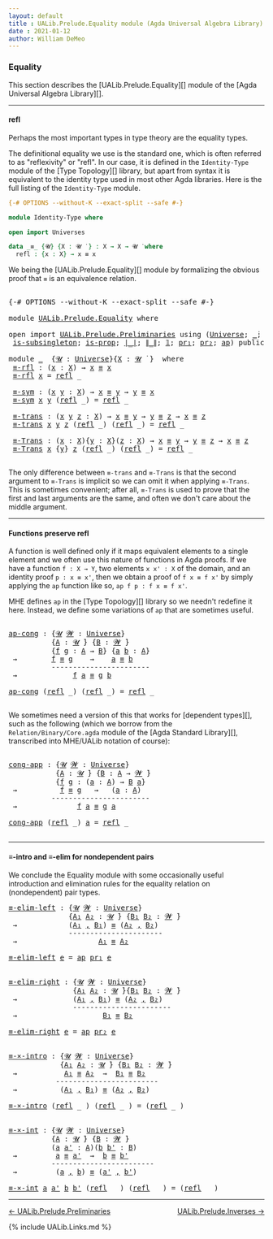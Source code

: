 ```yaml
---
layout: default
title : UALib.Prelude.Equality module (Agda Universal Algebra Library)
date : 2021-01-12
author: William DeMeo
---
```


### <a id="equality">Equality</a>

This section describes the [UALib.Prelude.Equality][] module of the [Agda Universal Algebra Library][].

-----------------------

#### <a id="refl">refl</a>

Perhaps the most important types in type theory are the equality types.

The definitional equality we use is the standard one, which is often referred to as "reflexivity" or "refl". In our case, it is defined in the `Identity-Type` module of the [Type Topology][] library, but apart from syntax it is equivalent to the identity type used in most other Agda libraries.  Here is the full listing of the `Identity-Type` module.

```agda
{-# OPTIONS --without-K --exact-split --safe #-}

module Identity-Type where

open import Universes

data _≡_ {𝓤} {X : 𝓤 ̇ } : X → X → 𝓤 ̇ where
  refl : {x : X} → x ≡ x
```

We being the [UALib.Prelude.Equality][] module by formalizing the obvious proof that `≡` is an equivalence relation.

<pre class="Agda">

<a id="1071" class="Symbol">{-#</a> <a id="1075" class="Keyword">OPTIONS</a> <a id="1083" class="Pragma">--without-K</a> <a id="1095" class="Pragma">--exact-split</a> <a id="1109" class="Pragma">--safe</a> <a id="1116" class="Symbol">#-}</a>

<a id="1121" class="Keyword">module</a> <a id="1128" href="UALib.Prelude.Equality.html" class="Module">UALib.Prelude.Equality</a> <a id="1151" class="Keyword">where</a>

<a id="1158" class="Keyword">open</a> <a id="1163" class="Keyword">import</a> <a id="1170" href="UALib.Prelude.Preliminaries.html" class="Module">UALib.Prelude.Preliminaries</a> <a id="1198" class="Keyword">using</a> <a id="1204" class="Symbol">(</a><a id="1205" href="universes.html#551" class="Postulate">Universe</a><a id="1213" class="Symbol">;</a> <a id="1215" href="universes.html#758" class="Function Operator">_̇</a><a id="1217" class="Symbol">;</a> <a id="1219" href="Agda.Primitive.html#636" class="Primitive Operator">_⊔_</a><a id="1222" class="Symbol">;</a> <a id="1224" href="universes.html#527" class="Primitive">_⁺</a><a id="1226" class="Symbol">;</a> <a id="1228" href="MGS-MLTT.html#4207" class="Datatype Operator">_≡_</a><a id="1231" class="Symbol">;</a> <a id="1233" href="UALib.Prelude.Preliminaries.html#5690" class="InductiveConstructor">refl</a><a id="1237" class="Symbol">;</a> <a id="1239" href="Sigma-Type.html#120" class="Record">Σ</a><a id="1240" class="Symbol">;</a> <a id="1242" href="MGS-MLTT.html#3074" class="Function">-Σ</a><a id="1244" class="Symbol">;</a> <a id="1246" href="MGS-MLTT.html#3515" class="Function Operator">_×_</a><a id="1249" class="Symbol">;</a> <a id="1251" href="MGS-MLTT.html#2929" class="InductiveConstructor Operator">_,_</a><a id="1254" class="Symbol">;</a>
 <a id="1257" href="MGS-Basic-UF.html#743" class="Function">is-subsingleton</a><a id="1272" class="Symbol">;</a> <a id="1274" href="MGS-Basic-UF.html#1827" class="Function">is-prop</a><a id="1281" class="Symbol">;</a> <a id="1283" href="UALib.Prelude.Preliminaries.html#10371" class="Function Operator">∣_∣</a><a id="1286" class="Symbol">;</a> <a id="1288" href="UALib.Prelude.Preliminaries.html#10452" class="Function Operator">∥_∥</a><a id="1291" class="Symbol">;</a> <a id="1293" href="MGS-MLTT.html#408" class="Function">𝟙</a><a id="1294" class="Symbol">;</a> <a id="1296" href="MGS-MLTT.html#2942" class="Function">pr₁</a><a id="1299" class="Symbol">;</a> <a id="1301" href="MGS-MLTT.html#3001" class="Function">pr₂</a><a id="1304" class="Symbol">;</a> <a id="1306" href="MGS-MLTT.html#6613" class="Function">ap</a><a id="1308" class="Symbol">)</a> <a id="1310" class="Keyword">public</a>

<a id="1318" class="Keyword">module</a> <a id="1325" href="UALib.Prelude.Equality.html#1325" class="Module">_</a>  <a id="1328" class="Symbol">{</a><a id="1329" href="UALib.Prelude.Equality.html#1329" class="Bound">𝓤</a> <a id="1331" class="Symbol">:</a> <a id="1333" href="universes.html#551" class="Postulate">Universe</a><a id="1341" class="Symbol">}{</a><a id="1343" href="UALib.Prelude.Equality.html#1343" class="Bound">X</a> <a id="1345" class="Symbol">:</a> <a id="1347" href="UALib.Prelude.Equality.html#1329" class="Bound">𝓤</a> <a id="1349" href="universes.html#758" class="Function Operator">̇</a> <a id="1351" class="Symbol">}</a>  <a id="1354" class="Keyword">where</a>
 <a id="1361" href="UALib.Prelude.Equality.html#1361" class="Function">≡-rfl</a> <a id="1367" class="Symbol">:</a> <a id="1369" class="Symbol">(</a><a id="1370" href="UALib.Prelude.Equality.html#1370" class="Bound">x</a> <a id="1372" class="Symbol">:</a> <a id="1374" href="UALib.Prelude.Equality.html#1343" class="Bound">X</a><a id="1375" class="Symbol">)</a> <a id="1377" class="Symbol">→</a> <a id="1379" href="UALib.Prelude.Equality.html#1370" class="Bound">x</a> <a id="1381" href="MGS-MLTT.html#4207" class="Datatype Operator">≡</a> <a id="1383" href="UALib.Prelude.Equality.html#1370" class="Bound">x</a>
 <a id="1386" href="UALib.Prelude.Equality.html#1361" class="Function">≡-rfl</a> <a id="1392" href="UALib.Prelude.Equality.html#1392" class="Bound">x</a> <a id="1394" class="Symbol">=</a> <a id="1396" href="UALib.Prelude.Preliminaries.html#5690" class="InductiveConstructor">refl</a> <a id="1401" class="Symbol">_</a>

 <a id="1405" href="UALib.Prelude.Equality.html#1405" class="Function">≡-sym</a> <a id="1411" class="Symbol">:</a> <a id="1413" class="Symbol">(</a><a id="1414" href="UALib.Prelude.Equality.html#1414" class="Bound">x</a> <a id="1416" href="UALib.Prelude.Equality.html#1416" class="Bound">y</a> <a id="1418" class="Symbol">:</a> <a id="1420" href="UALib.Prelude.Equality.html#1343" class="Bound">X</a><a id="1421" class="Symbol">)</a> <a id="1423" class="Symbol">→</a> <a id="1425" href="UALib.Prelude.Equality.html#1414" class="Bound">x</a> <a id="1427" href="MGS-MLTT.html#4207" class="Datatype Operator">≡</a> <a id="1429" href="UALib.Prelude.Equality.html#1416" class="Bound">y</a> <a id="1431" class="Symbol">→</a> <a id="1433" href="UALib.Prelude.Equality.html#1416" class="Bound">y</a> <a id="1435" href="MGS-MLTT.html#4207" class="Datatype Operator">≡</a> <a id="1437" href="UALib.Prelude.Equality.html#1414" class="Bound">x</a>
 <a id="1440" href="UALib.Prelude.Equality.html#1405" class="Function">≡-sym</a> <a id="1446" href="UALib.Prelude.Equality.html#1446" class="Bound">x</a> <a id="1448" href="UALib.Prelude.Equality.html#1448" class="Bound">y</a> <a id="1450" class="Symbol">(</a><a id="1451" href="UALib.Prelude.Preliminaries.html#5690" class="InductiveConstructor">refl</a> <a id="1456" class="Symbol">_)</a> <a id="1459" class="Symbol">=</a> <a id="1461" href="UALib.Prelude.Preliminaries.html#5690" class="InductiveConstructor">refl</a> <a id="1466" class="Symbol">_</a>

 <a id="1470" href="UALib.Prelude.Equality.html#1470" class="Function">≡-trans</a> <a id="1478" class="Symbol">:</a> <a id="1480" class="Symbol">(</a><a id="1481" href="UALib.Prelude.Equality.html#1481" class="Bound">x</a> <a id="1483" href="UALib.Prelude.Equality.html#1483" class="Bound">y</a> <a id="1485" href="UALib.Prelude.Equality.html#1485" class="Bound">z</a> <a id="1487" class="Symbol">:</a> <a id="1489" href="UALib.Prelude.Equality.html#1343" class="Bound">X</a><a id="1490" class="Symbol">)</a> <a id="1492" class="Symbol">→</a> <a id="1494" href="UALib.Prelude.Equality.html#1481" class="Bound">x</a> <a id="1496" href="MGS-MLTT.html#4207" class="Datatype Operator">≡</a> <a id="1498" href="UALib.Prelude.Equality.html#1483" class="Bound">y</a> <a id="1500" class="Symbol">→</a> <a id="1502" href="UALib.Prelude.Equality.html#1483" class="Bound">y</a> <a id="1504" href="MGS-MLTT.html#4207" class="Datatype Operator">≡</a> <a id="1506" href="UALib.Prelude.Equality.html#1485" class="Bound">z</a> <a id="1508" class="Symbol">→</a> <a id="1510" href="UALib.Prelude.Equality.html#1481" class="Bound">x</a> <a id="1512" href="MGS-MLTT.html#4207" class="Datatype Operator">≡</a> <a id="1514" href="UALib.Prelude.Equality.html#1485" class="Bound">z</a>
 <a id="1517" href="UALib.Prelude.Equality.html#1470" class="Function">≡-trans</a> <a id="1525" href="UALib.Prelude.Equality.html#1525" class="Bound">x</a> <a id="1527" href="UALib.Prelude.Equality.html#1527" class="Bound">y</a> <a id="1529" href="UALib.Prelude.Equality.html#1529" class="Bound">z</a> <a id="1531" class="Symbol">(</a><a id="1532" href="UALib.Prelude.Preliminaries.html#5690" class="InductiveConstructor">refl</a> <a id="1537" class="Symbol">_)</a> <a id="1540" class="Symbol">(</a><a id="1541" href="UALib.Prelude.Preliminaries.html#5690" class="InductiveConstructor">refl</a> <a id="1546" class="Symbol">_)</a> <a id="1549" class="Symbol">=</a> <a id="1551" href="UALib.Prelude.Preliminaries.html#5690" class="InductiveConstructor">refl</a> <a id="1556" class="Symbol">_</a>

 <a id="1560" href="UALib.Prelude.Equality.html#1560" class="Function">≡-Trans</a> <a id="1568" class="Symbol">:</a> <a id="1570" class="Symbol">(</a><a id="1571" href="UALib.Prelude.Equality.html#1571" class="Bound">x</a> <a id="1573" class="Symbol">:</a> <a id="1575" href="UALib.Prelude.Equality.html#1343" class="Bound">X</a><a id="1576" class="Symbol">){</a><a id="1578" href="UALib.Prelude.Equality.html#1578" class="Bound">y</a> <a id="1580" class="Symbol">:</a> <a id="1582" href="UALib.Prelude.Equality.html#1343" class="Bound">X</a><a id="1583" class="Symbol">}(</a><a id="1585" href="UALib.Prelude.Equality.html#1585" class="Bound">z</a> <a id="1587" class="Symbol">:</a> <a id="1589" href="UALib.Prelude.Equality.html#1343" class="Bound">X</a><a id="1590" class="Symbol">)</a> <a id="1592" class="Symbol">→</a> <a id="1594" href="UALib.Prelude.Equality.html#1571" class="Bound">x</a> <a id="1596" href="MGS-MLTT.html#4207" class="Datatype Operator">≡</a> <a id="1598" href="UALib.Prelude.Equality.html#1578" class="Bound">y</a> <a id="1600" class="Symbol">→</a> <a id="1602" href="UALib.Prelude.Equality.html#1578" class="Bound">y</a> <a id="1604" href="MGS-MLTT.html#4207" class="Datatype Operator">≡</a> <a id="1606" href="UALib.Prelude.Equality.html#1585" class="Bound">z</a> <a id="1608" class="Symbol">→</a> <a id="1610" href="UALib.Prelude.Equality.html#1571" class="Bound">x</a> <a id="1612" href="MGS-MLTT.html#4207" class="Datatype Operator">≡</a> <a id="1614" href="UALib.Prelude.Equality.html#1585" class="Bound">z</a>
 <a id="1617" href="UALib.Prelude.Equality.html#1560" class="Function">≡-Trans</a> <a id="1625" href="UALib.Prelude.Equality.html#1625" class="Bound">x</a> <a id="1627" class="Symbol">{</a><a id="1628" href="UALib.Prelude.Equality.html#1628" class="Bound">y</a><a id="1629" class="Symbol">}</a> <a id="1631" href="UALib.Prelude.Equality.html#1631" class="Bound">z</a> <a id="1633" class="Symbol">(</a><a id="1634" href="UALib.Prelude.Preliminaries.html#5690" class="InductiveConstructor">refl</a> <a id="1639" class="Symbol">_)</a> <a id="1642" class="Symbol">(</a><a id="1643" href="UALib.Prelude.Preliminaries.html#5690" class="InductiveConstructor">refl</a> <a id="1648" class="Symbol">_)</a> <a id="1651" class="Symbol">=</a> <a id="1653" href="UALib.Prelude.Preliminaries.html#5690" class="InductiveConstructor">refl</a> <a id="1658" class="Symbol">_</a>

</pre>

The only difference between `≡-trans` and `≡-Trans` is that the second argument to `≡-Trans` is implicit so we can omit it when applying `≡-Trans`.  This is sometimes convenient; after all, `≡-Trans` is used to prove that the first and last arguments are the same, and often we don't care about the middle argument.

------------------------------

#### <a id="functions-preserve-refl">Functions preserve refl</a>

A function is well defined only if it maps equivalent elements to a single element and we often use this nature of functions in Agda proofs.  If we have a function `f : X → Y`, two elements `x x' : X` of the domain, and an identity proof `p : x ≡ x'`, then we obtain a proof of `f x ≡ f x'` by simply applying the `ap` function like so, `ap f p : f x ≡ f x'`.

MHE defines `ap` in the [Type Topology][] library so we needn't redefine it here. Instead, we define some variations of `ap` that are sometimes useful.

<pre class="Agda">

<a id="ap-cong"></a><a id="2616" href="UALib.Prelude.Equality.html#2616" class="Function">ap-cong</a> <a id="2624" class="Symbol">:</a> <a id="2626" class="Symbol">{</a><a id="2627" href="UALib.Prelude.Equality.html#2627" class="Bound">𝓤</a> <a id="2629" href="UALib.Prelude.Equality.html#2629" class="Bound">𝓦</a> <a id="2631" class="Symbol">:</a> <a id="2633" href="universes.html#551" class="Postulate">Universe</a><a id="2641" class="Symbol">}</a>
          <a id="2653" class="Symbol">{</a><a id="2654" href="UALib.Prelude.Equality.html#2654" class="Bound">A</a> <a id="2656" class="Symbol">:</a> <a id="2658" href="UALib.Prelude.Equality.html#2627" class="Bound">𝓤</a> <a id="2660" href="universes.html#758" class="Function Operator">̇</a><a id="2661" class="Symbol">}</a> <a id="2663" class="Symbol">{</a><a id="2664" href="UALib.Prelude.Equality.html#2664" class="Bound">B</a> <a id="2666" class="Symbol">:</a> <a id="2668" href="UALib.Prelude.Equality.html#2629" class="Bound">𝓦</a> <a id="2670" href="universes.html#758" class="Function Operator">̇</a><a id="2671" class="Symbol">}</a>
          <a id="2683" class="Symbol">{</a><a id="2684" href="UALib.Prelude.Equality.html#2684" class="Bound">f</a> <a id="2686" href="UALib.Prelude.Equality.html#2686" class="Bound">g</a> <a id="2688" class="Symbol">:</a> <a id="2690" href="UALib.Prelude.Equality.html#2654" class="Bound">A</a> <a id="2692" class="Symbol">→</a> <a id="2694" href="UALib.Prelude.Equality.html#2664" class="Bound">B</a><a id="2695" class="Symbol">}</a> <a id="2697" class="Symbol">{</a><a id="2698" href="UALib.Prelude.Equality.html#2698" class="Bound">a</a> <a id="2700" href="UALib.Prelude.Equality.html#2700" class="Bound">b</a> <a id="2702" class="Symbol">:</a> <a id="2704" href="UALib.Prelude.Equality.html#2654" class="Bound">A</a><a id="2705" class="Symbol">}</a>
 <a id="2708" class="Symbol">→</a>        <a id="2717" href="UALib.Prelude.Equality.html#2684" class="Bound">f</a> <a id="2719" href="MGS-MLTT.html#4207" class="Datatype Operator">≡</a> <a id="2721" href="UALib.Prelude.Equality.html#2686" class="Bound">g</a>    <a id="2726" class="Symbol">→</a>    <a id="2731" href="UALib.Prelude.Equality.html#2698" class="Bound">a</a> <a id="2733" href="MGS-MLTT.html#4207" class="Datatype Operator">≡</a> <a id="2735" href="UALib.Prelude.Equality.html#2700" class="Bound">b</a>
          <a id="2747" class="Comment">-----------------------</a>
 <a id="2772" class="Symbol">→</a>             <a id="2786" href="UALib.Prelude.Equality.html#2684" class="Bound">f</a> <a id="2788" href="UALib.Prelude.Equality.html#2698" class="Bound">a</a> <a id="2790" href="MGS-MLTT.html#4207" class="Datatype Operator">≡</a> <a id="2792" href="UALib.Prelude.Equality.html#2686" class="Bound">g</a> <a id="2794" href="UALib.Prelude.Equality.html#2700" class="Bound">b</a>

<a id="2797" href="UALib.Prelude.Equality.html#2616" class="Function">ap-cong</a> <a id="2805" class="Symbol">(</a><a id="2806" href="UALib.Prelude.Preliminaries.html#5690" class="InductiveConstructor">refl</a> <a id="2811" class="Symbol">_)</a> <a id="2814" class="Symbol">(</a><a id="2815" href="UALib.Prelude.Preliminaries.html#5690" class="InductiveConstructor">refl</a> <a id="2820" class="Symbol">_)</a> <a id="2823" class="Symbol">=</a> <a id="2825" href="UALib.Prelude.Preliminaries.html#5690" class="InductiveConstructor">refl</a> <a id="2830" class="Symbol">_</a>

</pre>

We sometimes need a version of this that works for [dependent types][], such as the following (which we borrow from the `Relation/Binary/Core.agda` module of the [Agda Standard Library][], transcribed into MHE/UALib notation of course):

<pre class="Agda">

<a id="cong-app"></a><a id="3097" href="UALib.Prelude.Equality.html#3097" class="Function">cong-app</a> <a id="3106" class="Symbol">:</a> <a id="3108" class="Symbol">{</a><a id="3109" href="UALib.Prelude.Equality.html#3109" class="Bound">𝓤</a> <a id="3111" href="UALib.Prelude.Equality.html#3111" class="Bound">𝓦</a> <a id="3113" class="Symbol">:</a> <a id="3115" href="universes.html#551" class="Postulate">Universe</a><a id="3123" class="Symbol">}</a>
           <a id="3136" class="Symbol">{</a><a id="3137" href="UALib.Prelude.Equality.html#3137" class="Bound">A</a> <a id="3139" class="Symbol">:</a> <a id="3141" href="UALib.Prelude.Equality.html#3109" class="Bound">𝓤</a> <a id="3143" href="universes.html#758" class="Function Operator">̇</a><a id="3144" class="Symbol">}</a> <a id="3146" class="Symbol">{</a><a id="3147" href="UALib.Prelude.Equality.html#3147" class="Bound">B</a> <a id="3149" class="Symbol">:</a> <a id="3151" href="UALib.Prelude.Equality.html#3137" class="Bound">A</a> <a id="3153" class="Symbol">→</a> <a id="3155" href="UALib.Prelude.Equality.html#3111" class="Bound">𝓦</a> <a id="3157" href="universes.html#758" class="Function Operator">̇</a><a id="3158" class="Symbol">}</a>
           <a id="3171" class="Symbol">{</a><a id="3172" href="UALib.Prelude.Equality.html#3172" class="Bound">f</a> <a id="3174" href="UALib.Prelude.Equality.html#3174" class="Bound">g</a> <a id="3176" class="Symbol">:</a> <a id="3178" class="Symbol">(</a><a id="3179" href="UALib.Prelude.Equality.html#3179" class="Bound">a</a> <a id="3181" class="Symbol">:</a> <a id="3183" href="UALib.Prelude.Equality.html#3137" class="Bound">A</a><a id="3184" class="Symbol">)</a> <a id="3186" class="Symbol">→</a> <a id="3188" href="UALib.Prelude.Equality.html#3147" class="Bound">B</a> <a id="3190" href="UALib.Prelude.Equality.html#3179" class="Bound">a</a><a id="3191" class="Symbol">}</a>
 <a id="3194" class="Symbol">→</a>          <a id="3205" href="UALib.Prelude.Equality.html#3172" class="Bound">f</a> <a id="3207" href="MGS-MLTT.html#4207" class="Datatype Operator">≡</a> <a id="3209" href="UALib.Prelude.Equality.html#3174" class="Bound">g</a>   <a id="3213" class="Symbol">→</a>   <a id="3217" class="Symbol">(</a><a id="3218" href="UALib.Prelude.Equality.html#3218" class="Bound">a</a> <a id="3220" class="Symbol">:</a> <a id="3222" href="UALib.Prelude.Equality.html#3137" class="Bound">A</a><a id="3223" class="Symbol">)</a>
          <a id="3235" class="Comment">-----------------------</a>
 <a id="3260" class="Symbol">→</a>              <a id="3275" href="UALib.Prelude.Equality.html#3172" class="Bound">f</a> <a id="3277" href="UALib.Prelude.Equality.html#3218" class="Bound">a</a> <a id="3279" href="MGS-MLTT.html#4207" class="Datatype Operator">≡</a> <a id="3281" href="UALib.Prelude.Equality.html#3174" class="Bound">g</a> <a id="3283" href="UALib.Prelude.Equality.html#3218" class="Bound">a</a>

<a id="3286" href="UALib.Prelude.Equality.html#3097" class="Function">cong-app</a> <a id="3295" class="Symbol">(</a><a id="3296" href="UALib.Prelude.Preliminaries.html#5690" class="InductiveConstructor">refl</a> <a id="3301" class="Symbol">_)</a> <a id="3304" href="UALib.Prelude.Equality.html#3304" class="Bound">a</a> <a id="3306" class="Symbol">=</a> <a id="3308" href="UALib.Prelude.Preliminaries.html#5690" class="InductiveConstructor">refl</a> <a id="3313" class="Symbol">_</a>

</pre>

-----------------------------------

#### <a id="≡-intro-and-≡-elim-for-nondependent-pairs">≡-intro and ≡-elim for nondependent pairs</a>

We conclude the Equality module with some occasionally useful introduction and elimination rules for the equality relation on (nondependent) pair types.

<pre class="Agda">
<a id="≡-elim-left"></a><a id="3634" href="UALib.Prelude.Equality.html#3634" class="Function">≡-elim-left</a> <a id="3646" class="Symbol">:</a> <a id="3648" class="Symbol">{</a><a id="3649" href="UALib.Prelude.Equality.html#3649" class="Bound">𝓤</a> <a id="3651" href="UALib.Prelude.Equality.html#3651" class="Bound">𝓦</a> <a id="3653" class="Symbol">:</a> <a id="3655" href="universes.html#551" class="Postulate">Universe</a><a id="3663" class="Symbol">}</a>
              <a id="3679" class="Symbol">{</a><a id="3680" href="UALib.Prelude.Equality.html#3680" class="Bound">A₁</a> <a id="3683" href="UALib.Prelude.Equality.html#3683" class="Bound">A₂</a> <a id="3686" class="Symbol">:</a> <a id="3688" href="UALib.Prelude.Equality.html#3649" class="Bound">𝓤</a> <a id="3690" href="universes.html#758" class="Function Operator">̇</a><a id="3691" class="Symbol">}</a> <a id="3693" class="Symbol">{</a><a id="3694" href="UALib.Prelude.Equality.html#3694" class="Bound">B₁</a> <a id="3697" href="UALib.Prelude.Equality.html#3697" class="Bound">B₂</a> <a id="3700" class="Symbol">:</a> <a id="3702" href="UALib.Prelude.Equality.html#3651" class="Bound">𝓦</a> <a id="3704" href="universes.html#758" class="Function Operator">̇</a><a id="3705" class="Symbol">}</a>
 <a id="3708" class="Symbol">→</a>            <a id="3721" class="Symbol">(</a><a id="3722" href="UALib.Prelude.Equality.html#3680" class="Bound">A₁</a> <a id="3725" href="MGS-MLTT.html#2929" class="InductiveConstructor Operator">,</a> <a id="3727" href="UALib.Prelude.Equality.html#3694" class="Bound">B₁</a><a id="3729" class="Symbol">)</a> <a id="3731" href="MGS-MLTT.html#4207" class="Datatype Operator">≡</a> <a id="3733" class="Symbol">(</a><a id="3734" href="UALib.Prelude.Equality.html#3683" class="Bound">A₂</a> <a id="3737" href="MGS-MLTT.html#2929" class="InductiveConstructor Operator">,</a> <a id="3739" href="UALib.Prelude.Equality.html#3697" class="Bound">B₂</a><a id="3741" class="Symbol">)</a>
              <a id="3757" class="Comment">----------------------</a>
 <a id="3781" class="Symbol">→</a>                   <a id="3801" href="UALib.Prelude.Equality.html#3680" class="Bound">A₁</a> <a id="3804" href="MGS-MLTT.html#4207" class="Datatype Operator">≡</a> <a id="3806" href="UALib.Prelude.Equality.html#3683" class="Bound">A₂</a>

<a id="3810" href="UALib.Prelude.Equality.html#3634" class="Function">≡-elim-left</a> <a id="3822" href="UALib.Prelude.Equality.html#3822" class="Bound">e</a> <a id="3824" class="Symbol">=</a> <a id="3826" href="MGS-MLTT.html#6613" class="Function">ap</a> <a id="3829" href="MGS-MLTT.html#2942" class="Function">pr₁</a> <a id="3833" href="UALib.Prelude.Equality.html#3822" class="Bound">e</a>


<a id="≡-elim-right"></a><a id="3837" href="UALib.Prelude.Equality.html#3837" class="Function">≡-elim-right</a> <a id="3850" class="Symbol">:</a> <a id="3852" class="Symbol">{</a><a id="3853" href="UALib.Prelude.Equality.html#3853" class="Bound">𝓤</a> <a id="3855" href="UALib.Prelude.Equality.html#3855" class="Bound">𝓦</a> <a id="3857" class="Symbol">:</a> <a id="3859" href="universes.html#551" class="Postulate">Universe</a><a id="3867" class="Symbol">}</a>
               <a id="3884" class="Symbol">{</a><a id="3885" href="UALib.Prelude.Equality.html#3885" class="Bound">A₁</a> <a id="3888" href="UALib.Prelude.Equality.html#3888" class="Bound">A₂</a> <a id="3891" class="Symbol">:</a> <a id="3893" href="UALib.Prelude.Equality.html#3853" class="Bound">𝓤</a> <a id="3895" href="universes.html#758" class="Function Operator">̇</a><a id="3896" class="Symbol">}{</a><a id="3898" href="UALib.Prelude.Equality.html#3898" class="Bound">B₁</a> <a id="3901" href="UALib.Prelude.Equality.html#3901" class="Bound">B₂</a> <a id="3904" class="Symbol">:</a> <a id="3906" href="UALib.Prelude.Equality.html#3855" class="Bound">𝓦</a> <a id="3908" href="universes.html#758" class="Function Operator">̇</a><a id="3909" class="Symbol">}</a>
 <a id="3912" class="Symbol">→</a>             <a id="3926" class="Symbol">(</a><a id="3927" href="UALib.Prelude.Equality.html#3885" class="Bound">A₁</a> <a id="3930" href="MGS-MLTT.html#2929" class="InductiveConstructor Operator">,</a> <a id="3932" href="UALib.Prelude.Equality.html#3898" class="Bound">B₁</a><a id="3934" class="Symbol">)</a> <a id="3936" href="MGS-MLTT.html#4207" class="Datatype Operator">≡</a> <a id="3938" class="Symbol">(</a><a id="3939" href="UALib.Prelude.Equality.html#3888" class="Bound">A₂</a> <a id="3942" href="MGS-MLTT.html#2929" class="InductiveConstructor Operator">,</a> <a id="3944" href="UALib.Prelude.Equality.html#3901" class="Bound">B₂</a><a id="3946" class="Symbol">)</a>
               <a id="3963" class="Comment">-----------------------</a>
 <a id="3988" class="Symbol">→</a>                    <a id="4009" href="UALib.Prelude.Equality.html#3898" class="Bound">B₁</a> <a id="4012" href="MGS-MLTT.html#4207" class="Datatype Operator">≡</a> <a id="4014" href="UALib.Prelude.Equality.html#3901" class="Bound">B₂</a>

<a id="4018" href="UALib.Prelude.Equality.html#3837" class="Function">≡-elim-right</a> <a id="4031" href="UALib.Prelude.Equality.html#4031" class="Bound">e</a> <a id="4033" class="Symbol">=</a> <a id="4035" href="MGS-MLTT.html#6613" class="Function">ap</a> <a id="4038" href="MGS-MLTT.html#3001" class="Function">pr₂</a> <a id="4042" href="UALib.Prelude.Equality.html#4031" class="Bound">e</a>


<a id="≡-×-intro"></a><a id="4046" href="UALib.Prelude.Equality.html#4046" class="Function">≡-×-intro</a> <a id="4056" class="Symbol">:</a> <a id="4058" class="Symbol">{</a><a id="4059" href="UALib.Prelude.Equality.html#4059" class="Bound">𝓤</a> <a id="4061" href="UALib.Prelude.Equality.html#4061" class="Bound">𝓦</a> <a id="4063" class="Symbol">:</a> <a id="4065" href="universes.html#551" class="Postulate">Universe</a><a id="4073" class="Symbol">}</a>
            <a id="4087" class="Symbol">{</a><a id="4088" href="UALib.Prelude.Equality.html#4088" class="Bound">A₁</a> <a id="4091" href="UALib.Prelude.Equality.html#4091" class="Bound">A₂</a> <a id="4094" class="Symbol">:</a> <a id="4096" href="UALib.Prelude.Equality.html#4059" class="Bound">𝓤</a> <a id="4098" href="universes.html#758" class="Function Operator">̇</a><a id="4099" class="Symbol">}</a> <a id="4101" class="Symbol">{</a><a id="4102" href="UALib.Prelude.Equality.html#4102" class="Bound">B₁</a> <a id="4105" href="UALib.Prelude.Equality.html#4105" class="Bound">B₂</a> <a id="4108" class="Symbol">:</a> <a id="4110" href="UALib.Prelude.Equality.html#4061" class="Bound">𝓦</a> <a id="4112" href="universes.html#758" class="Function Operator">̇</a><a id="4113" class="Symbol">}</a>
 <a id="4116" class="Symbol">→</a>           <a id="4128" href="UALib.Prelude.Equality.html#4088" class="Bound">A₁</a> <a id="4131" href="MGS-MLTT.html#4207" class="Datatype Operator">≡</a> <a id="4133" href="UALib.Prelude.Equality.html#4091" class="Bound">A₂</a>  <a id="4137" class="Symbol">→</a>  <a id="4140" href="UALib.Prelude.Equality.html#4102" class="Bound">B₁</a> <a id="4143" href="MGS-MLTT.html#4207" class="Datatype Operator">≡</a> <a id="4145" href="UALib.Prelude.Equality.html#4105" class="Bound">B₂</a>
           <a id="4159" class="Comment">------------------------</a>
 <a id="4185" class="Symbol">→</a>          <a id="4196" class="Symbol">(</a><a id="4197" href="UALib.Prelude.Equality.html#4088" class="Bound">A₁</a> <a id="4200" href="MGS-MLTT.html#2929" class="InductiveConstructor Operator">,</a> <a id="4202" href="UALib.Prelude.Equality.html#4102" class="Bound">B₁</a><a id="4204" class="Symbol">)</a> <a id="4206" href="MGS-MLTT.html#4207" class="Datatype Operator">≡</a> <a id="4208" class="Symbol">(</a><a id="4209" href="UALib.Prelude.Equality.html#4091" class="Bound">A₂</a> <a id="4212" href="MGS-MLTT.html#2929" class="InductiveConstructor Operator">,</a> <a id="4214" href="UALib.Prelude.Equality.html#4105" class="Bound">B₂</a><a id="4216" class="Symbol">)</a>

<a id="4219" href="UALib.Prelude.Equality.html#4046" class="Function">≡-×-intro</a> <a id="4229" class="Symbol">(</a><a id="4230" href="UALib.Prelude.Preliminaries.html#5690" class="InductiveConstructor">refl</a> <a id="4235" class="Symbol">_</a> <a id="4237" class="Symbol">)</a> <a id="4239" class="Symbol">(</a><a id="4240" href="UALib.Prelude.Preliminaries.html#5690" class="InductiveConstructor">refl</a> <a id="4245" class="Symbol">_</a> <a id="4247" class="Symbol">)</a> <a id="4249" class="Symbol">=</a> <a id="4251" class="Symbol">(</a><a id="4252" href="UALib.Prelude.Preliminaries.html#5690" class="InductiveConstructor">refl</a> <a id="4257" class="Symbol">_</a> <a id="4259" class="Symbol">)</a>


<a id="≡-×-int"></a><a id="4263" href="UALib.Prelude.Equality.html#4263" class="Function">≡-×-int</a> <a id="4271" class="Symbol">:</a> <a id="4273" class="Symbol">{</a><a id="4274" href="UALib.Prelude.Equality.html#4274" class="Bound">𝓤</a> <a id="4276" href="UALib.Prelude.Equality.html#4276" class="Bound">𝓦</a> <a id="4278" class="Symbol">:</a> <a id="4280" href="universes.html#551" class="Postulate">Universe</a><a id="4288" class="Symbol">}</a>
          <a id="4300" class="Symbol">{</a><a id="4301" href="UALib.Prelude.Equality.html#4301" class="Bound">A</a> <a id="4303" class="Symbol">:</a> <a id="4305" href="UALib.Prelude.Equality.html#4274" class="Bound">𝓤</a> <a id="4307" href="universes.html#758" class="Function Operator">̇</a><a id="4308" class="Symbol">}</a> <a id="4310" class="Symbol">{</a><a id="4311" href="UALib.Prelude.Equality.html#4311" class="Bound">B</a> <a id="4313" class="Symbol">:</a> <a id="4315" href="UALib.Prelude.Equality.html#4276" class="Bound">𝓦</a> <a id="4317" href="universes.html#758" class="Function Operator">̇</a><a id="4318" class="Symbol">}</a>
          <a id="4330" class="Symbol">(</a><a id="4331" href="UALib.Prelude.Equality.html#4331" class="Bound">a</a> <a id="4333" href="UALib.Prelude.Equality.html#4333" class="Bound">a&#39;</a> <a id="4336" class="Symbol">:</a> <a id="4338" href="UALib.Prelude.Equality.html#4301" class="Bound">A</a><a id="4339" class="Symbol">)(</a><a id="4341" href="UALib.Prelude.Equality.html#4341" class="Bound">b</a> <a id="4343" href="UALib.Prelude.Equality.html#4343" class="Bound">b&#39;</a> <a id="4346" class="Symbol">:</a> <a id="4348" href="UALib.Prelude.Equality.html#4311" class="Bound">B</a><a id="4349" class="Symbol">)</a>
 <a id="4352" class="Symbol">→</a>         <a id="4362" href="UALib.Prelude.Equality.html#4331" class="Bound">a</a> <a id="4364" href="MGS-MLTT.html#4207" class="Datatype Operator">≡</a> <a id="4366" href="UALib.Prelude.Equality.html#4333" class="Bound">a&#39;</a>  <a id="4370" class="Symbol">→</a>  <a id="4373" href="UALib.Prelude.Equality.html#4341" class="Bound">b</a> <a id="4375" href="MGS-MLTT.html#4207" class="Datatype Operator">≡</a> <a id="4377" href="UALib.Prelude.Equality.html#4343" class="Bound">b&#39;</a>
          <a id="4390" class="Comment">------------------------</a>
 <a id="4416" class="Symbol">→</a>         <a id="4426" class="Symbol">(</a><a id="4427" href="UALib.Prelude.Equality.html#4331" class="Bound">a</a> <a id="4429" href="MGS-MLTT.html#2929" class="InductiveConstructor Operator">,</a> <a id="4431" href="UALib.Prelude.Equality.html#4341" class="Bound">b</a><a id="4432" class="Symbol">)</a> <a id="4434" href="MGS-MLTT.html#4207" class="Datatype Operator">≡</a> <a id="4436" class="Symbol">(</a><a id="4437" href="UALib.Prelude.Equality.html#4333" class="Bound">a&#39;</a> <a id="4440" href="MGS-MLTT.html#2929" class="InductiveConstructor Operator">,</a> <a id="4442" href="UALib.Prelude.Equality.html#4343" class="Bound">b&#39;</a><a id="4444" class="Symbol">)</a>

<a id="4447" href="UALib.Prelude.Equality.html#4263" class="Function">≡-×-int</a> <a id="4455" href="UALib.Prelude.Equality.html#4455" class="Bound">a</a> <a id="4457" href="UALib.Prelude.Equality.html#4457" class="Bound">a&#39;</a> <a id="4460" href="UALib.Prelude.Equality.html#4460" class="Bound">b</a> <a id="4462" href="UALib.Prelude.Equality.html#4462" class="Bound">b&#39;</a> <a id="4465" class="Symbol">(</a><a id="4466" href="UALib.Prelude.Preliminaries.html#5690" class="InductiveConstructor">refl</a> <a id="4471" class="Symbol">_</a> <a id="4473" class="Symbol">)</a> <a id="4475" class="Symbol">(</a><a id="4476" href="UALib.Prelude.Preliminaries.html#5690" class="InductiveConstructor">refl</a> <a id="4481" class="Symbol">_</a> <a id="4483" class="Symbol">)</a> <a id="4485" class="Symbol">=</a> <a id="4487" class="Symbol">(</a><a id="4488" href="UALib.Prelude.Preliminaries.html#5690" class="InductiveConstructor">refl</a> <a id="4493" class="Symbol">_</a> <a id="4495" class="Symbol">)</a>
</pre>

-------------------------------------

[← UALib.Prelude.Preliminaries ](UALib.Prelude.Preliminaries.html)
<span style="float:right;">[UALib.Prelude.Inverses →](UALib.Prelude.Inverses.html)</span>

{% include UALib.Links.md %}
